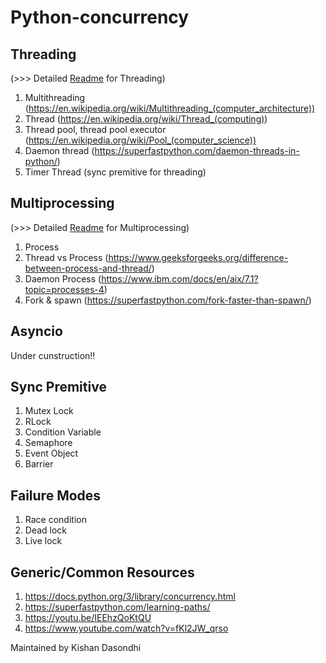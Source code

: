 # Python-concurrency

## Threading 
(>>> Detailed [Readme](https://github.com/MaclaurinYudhisthira/Python-concurrency/tree/main/Multiprocessing#readme) for Threading)
1. Multithreading (https://en.wikipedia.org/wiki/Multithreading_(computer_architecture))
2. Thread (https://en.wikipedia.org/wiki/Thread_(computing))
3. Thread pool, thread pool executor (https://en.wikipedia.org/wiki/Pool_(computer_science))
4. Daemon thread (https://superfastpython.com/daemon-threads-in-python/)
4. Timer Thread (sync premitive for threading)

## Multiprocessing 
(>>> Detailed [Readme](https://github.com/MaclaurinYudhisthira/Python-concurrency/tree/main/Threading#readme) for Multiprocessing)
1. Process
2. Thread vs Process (https://www.geeksforgeeks.org/difference-between-process-and-thread/)
3. Daemon Process (https://www.ibm.com/docs/en/aix/7.1?topic=processes-4)
4. Fork & spawn (https://superfastpython.com/fork-faster-than-spawn/)

## Asyncio
Under cunstruction!!

## Sync Premitive
1. Mutex Lock
2. RLock
3. Condition Variable
4. Semaphore
5. Event Object
7. Barrier

## Failure Modes
1. Race condition
2. Dead lock
3. Live lock

## Generic/Common Resources
1. https://docs.python.org/3/library/concurrency.html
2. https://superfastpython.com/learning-paths/
3. https://youtu.be/IEEhzQoKtQU
4. https://www.youtube.com/watch?v=fKl2JW_qrso

Maintained by Kishan Dasondhi
